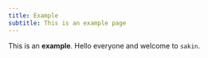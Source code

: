 ```yaml
---
title: Example
subtitle: This is an example page
---
```


This is an **example**. Hello everyone and welcome to `sakin`.
